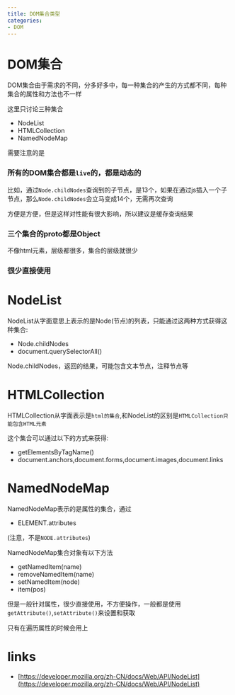 ```yaml
---
title: DOM集合类型
categories: 
- DOM
---
```


# DOM集合
DOM集合由于需求的不同，分多好多中，每一种集合的产生的方式都不同，每种集合的属性和方法也不一样

这里只讨论三种集合

- NodeList
- HTMLCollection
- NamedNodeMap

需要注意的是

### 所有的DOM集合都是`live`的，都是动态的

比如，通过`Node.childNodes`查询到的子节点，是13个，如果在通过js插入一个子节点，那么`Node.childNodes`会立马变成14个，无需再次查询

方便是方便，但是这样对性能有很大影响，所以建议是缓存查询结果

### 三个集合的proto都是Object

不像html元素，层级都很多，集合的层级就很少

### 很少直接使用

# NodeList

NodeList从字面意思上表示的是Node(节点)的列表，只能通过这两种方式获得这种集合:

- Node.childNodes 
- document.querySelectorAll()

Node.childNodes，返回的结果，可能包含文本节点，注释节点等


# HTMLCollection

HTMLCollection从字面表示是`html的集合`,和NodeList的区别是`HTMLCollection只能包含HTML元素`

这个集合可以通过以下的方式来获得:

- getElementsByTagName()
- document.anchors,document.forms,document.images,document.links

# NamedNodeMap

NamedNodeMap表示的是属性的集合，通过

- ELEMENT.attributes

(注意，不是`NODE.attributes`)

NamedNodeMap集合对象有以下方法

- getNamedItem(name)
- removeNamedItem(name)
- setNamedItem(node)
- item(pos)

但是一般针对属性，很少直接使用，不方便操作，一般都是使用`getAttribute()`,`setAttribute()`来设置和获取

只有在遍历属性的时候会用上


# links
- [https://developer.mozilla.org/zh-CN/docs/Web/API/NodeList](https://developer.mozilla.org/zh-CN/docs/Web/API/NodeList)